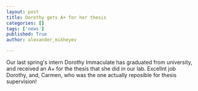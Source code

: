```yaml
---
layout: post
title: Dorothy gets A+ for her thesis
categories: []
tags: ['news']
published: True
author: alexander_mikheyev

---
```


Our last spring's intern Dorothy Immaculate has graduated from university, and received an A+ for the thesis that she did in our lab. Excellnt job Dorothy, and, Carmen, who was the one actually reposible for thesis supervision!